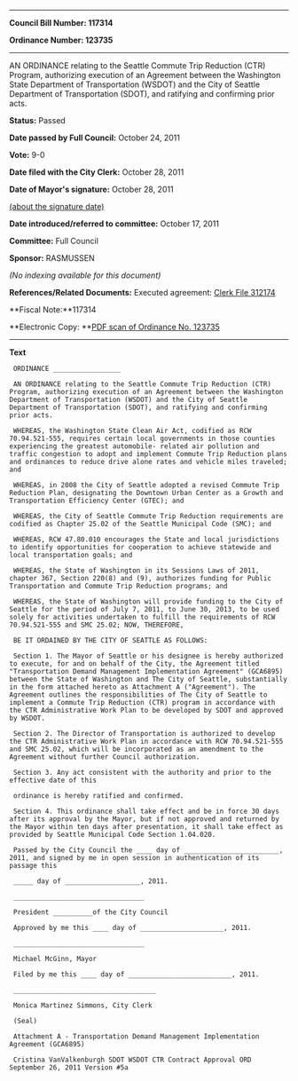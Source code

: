 

********

**Council Bill Number: 117314**
   
**Ordinance Number: 123735**
********

 AN ORDINANCE relating to the Seattle Commute Trip Reduction (CTR) Program, authorizing execution of an Agreement between the Washington State Department of Transportation (WSDOT) and the City of Seattle Department of Transportation (SDOT), and ratifying and confirming prior acts.

**Status:** Passed
   
**Date passed by Full Council:** October 24, 2011
   
**Vote:** 9-0
   
**Date filed with the City Clerk:** October 28, 2011
   
**Date of Mayor's signature:** October 28, 2011
   
[(about the signature date)](/~public/approvaldate.htm)
   
   
   
**Date introduced/referred to committee:** October 17, 2011
   
**Committee:** Full Council
   
**Sponsor:** RASMUSSEN
   
   
_(No indexing available for this document)_

**References/Related Documents:** Executed agreement: [Clerk File 312174](http://clerk.seattle.gov/~scripts/nph-brs.exe?s1=&s3=312174&s2=&s4=&Sect4=AND&l=20&Sect2=THESON&Sect3=PLURON&Sect5=CFCF1&Sect6=HITOFF&d=CFCF&p=1&u=%2F%7Epublic%2Fcfcf1.htm&r=0&f=S)

**Fiscal Note:**117314

**Electronic Copy: **[PDF scan of Ordinance No. 123735](/~archives/Ordinances/Ord_123735.pdf)

********

**Text**
   
```
 ORDINANCE _________________

 AN ORDINANCE relating to the Seattle Commute Trip Reduction (CTR) Program, authorizing execution of an Agreement between the Washington Department of Transportation (WSDOT) and the City of Seattle Department of Transportation (SDOT), and ratifying and confirming prior acts.

 WHEREAS, the Washington State Clean Air Act, codified as RCW 70.94.521-555, requires certain local governments in those counties experiencing the greatest automobile- related air pollution and traffic congestion to adopt and implement Commute Trip Reduction plans and ordinances to reduce drive alone rates and vehicle miles traveled; and

 WHEREAS, in 2008 the City of Seattle adopted a revised Commute Trip Reduction Plan, designating the Downtown Urban Center as a Growth and Transportation Efficiency Center (GTEC); and

 WHEREAS, the City of Seattle Commute Trip Reduction requirements are codified as Chapter 25.02 of the Seattle Municipal Code (SMC); and

 WHEREAS, RCW 47.80.010 encourages the State and local jurisdictions to identify opportunities for cooperation to achieve statewide and local transportation goals; and

 WHEREAS, the State of Washington in its Sessions Laws of 2011, chapter 367, Section 220(8) and (9), authorizes funding for Public Transportation and Commute Trip Reduction programs; and

 WHEREAS, the State of Washington will provide funding to the City of Seattle for the period of July 7, 2011, to June 30, 2013, to be used solely for activities undertaken to fulfill the requirements of RCW 70.94.521-555 and SMC 25.02; NOW, THEREFORE,

 BE IT ORDAINED BY THE CITY OF SEATTLE AS FOLLOWS:

 Section 1. The Mayor of Seattle or his designee is hereby authorized to execute, for and on behalf of the City, the Agreement titled "Transportation Demand Management Implementation Agreement" (GCA6895) between the State of Washington and The City of Seattle, substantially in the form attached hereto as Attachment A ("Agreement"). The Agreement outlines the responsibilities of The City of Seattle to implement a Commute Trip Reduction (CTR) program in accordance with the CTR Administrative Work Plan to be developed by SDOT and approved by WSDOT.

 Section 2. The Director of Transportation is authorized to develop the CTR Administrative Work Plan in accordance with RCW 70.94.521-555 and SMC 25.02, which will be incorporated as an amendment to the Agreement without further Council authorization.

 Section 3. Any act consistent with the authority and prior to the effective date of this

 ordinance is hereby ratified and confirmed.

 Section 4. This ordinance shall take effect and be in force 30 days after its approval by the Mayor, but if not approved and returned by the Mayor within ten days after presentation, it shall take effect as provided by Seattle Municipal Code Section 1.04.020.

 Passed by the City Council the ____ day of ________________________, 2011, and signed by me in open session in authentication of its passage this

 _____ day of ___________________, 2011.

 _________________________________

 President __________of the City Council

 Approved by me this ____ day of _____________________, 2011.

 _________________________________

 Michael McGinn, Mayor

 Filed by me this ____ day of __________________________, 2011.

 ____________________________________

 Monica Martinez Simmons, City Clerk

 (Seal)

 Attachment A - Transportation Demand Management Implementation Agreement (GCA6895)

 Cristina VanValkenburgh SDOT WSDOT CTR Contract Approval ORD September 26, 2011 Version #5a

```
